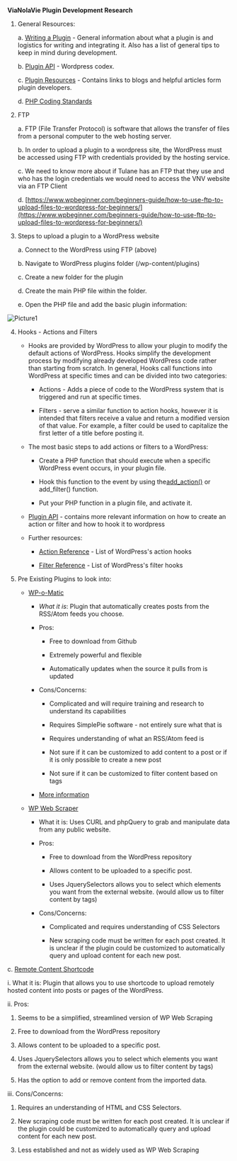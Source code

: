 **ViaNolaVie Plugin Development Research**

1.  General Resources:

    a.  [Writing a
         Plugin](https://codex.wordpress.org/Writing_a_Plugin) ​-
         General information about what a plugin is and logistics for
         writing and integrating it. Also has a list of general tips to
         keep in mind during development.

    b.  [Plugin
         API](https://codex.wordpress.org/Plugin_API) ​-
         Wordpress codex.

    c.  [Plugin
         Resources](https://codex.wordpress.org/Plugin_Resources) ​-
         Contains links to blogs and helpful articles form plugin
         developers.

    d.  [PHP Coding
         Standards](https://make.wordpress.org/core/handbook/best-practices/coding-standards/php/)

2.  FTP

    a.  FTP (File Transfer Protocol) is software that allows the
         transfer of files from a personal computer to the web hosting
         server.

    b.  In order to upload a plugin to a wordpress site, the WordPress
         must be accessed using FTP with credentials provided by the
         hosting service.

    c.  We need to know more about if Tulane has an FTP that they use
         and who has the login credentials we would need to access the
         VNV website via an FTP Client

    d.  [https://www.wpbeginner.com/beginners-guide/how-to-use-ftp-to-upload-files-to-wordpress-for-beginners/](https://www.wpbeginner.com/beginners-guide/how-to-use-ftp-to-upload-files-to-wordpress-for-beginners/)

3.  Steps to upload a plugin to a WordPress website

    a.  Connect to the WordPress using FTP (above)

    b.  Navigate to WordPress plugins folder (​/wp-content/plugins​)

    c.  Create a new folder for the plugin

    d.  Create the main PHP file within the folder.

    e.  Open the PHP file and add the basic plugin information:


![Picture1](https://user-images.githubusercontent.com/89610126/158207902-5ed8a74f-06b1-41ef-ae6e-ff11096e347d.jpg)


4.  Hooks - Actions and Filters

    -  Hooks are provided by WordPress to allow your plugin to modify
         the default actions of WordPress. Hooks simplify the
         development process by modifying already developed WordPress
         code rather than starting from scratch. In general, Hooks call
         functions into WordPress at specific times and can be divided
         into two categories:

        - Actions - Adds a piece of code to the WordPress system that
             is triggered and run at specific times.

        - Filters - serve a similar function to action hooks, however
             it is intended that filters receive a value and return a
             modified version of that value. For example, a filter
             could be used to capitalize the first letter of a title
             before posting it.

    -  The most basic steps to add actions or filters to a WordPress:

        - Create a PHP function that should execute when a specific
             WordPress event occurs, in your plugin file.

        - Hook this function to the event by using the[add_action()](https://developer.wordpress.org/reference/functions/add_action/) or
             add_filter() function.

        - Put your PHP function in a plugin file, and activate it.

    -  [Plugin API](https://codex.wordpress.org/Plugin_API) ​-
         contains more relevant information on how to create an action
         or filter and how to hook it to wordpress

    -  Further resources:

       - [Action Reference](https://codex.wordpress.org/Plugin_API/Action_Reference) ​-
             List of WordPress's action hooks

       - [Filter Reference](https://codex.wordpress.org/Plugin_API/Filter_Reference) ​-
             List of WordPress's filter hooks


5.  Pre Existing Plugins to look into:

    - [WP-o-Matic](https://github.com/themeskult/wp-o-matic)

       - *What it is*: Plugin that automatically creates posts from the RSS/Atom feeds you choose.

       - Pros:

         - Free to download from Github

          - Extremely powerful and flexible

         - Automatically updates when the source it pulls from is
                   updated

        - Cons/Concerns:

           - Complicated and will require training and research to
                  understand its capabilities

           - Requires SimplePie software - not entirely sure what
                  that is

           - Requires understanding of what an RSS/Atom feed is

           - Not sure if it can be customized to add content to a
                  post or if it is only possible to create a new post

           - Not sure if it can be customized to filter content
                  based on tags

      - [More information](https://wparena.com/how-to-pull-content-from-other-websites-automatically/)

    - [WP Web Scraper](https://wordpress.org/plugins/wp-scraper/)

         - What it is: ​Uses CURL and phpQuery to grab
             and manipulate data from any public website.

         - Pros:

            - Free to download from the WordPress repository

            - Allows content to be uploaded to a specific post.

            - Uses JquerySelectors allows you to select which elements
                 you want from the external website. (would allow us to
                 filter content by tags)

        - Cons/Concerns:

            - Complicated and requires understanding of CSS Selectors

        
             - New scraping code must be written for each post created. It
             is unclear if the plugin could be customized to
             automatically query and upload content for each new post.

c\. [Remote Content Shortcode](https://wordpress.org/plugins/remote-content-shortcode/)

i.  What it is: ​Plugin that allows you to use shortcode
     to upload remotely hosted content into posts or pages of the
     WordPress.

ii. Pros:

1. Seems to be a simplified, streamlined version of WP Web Scraping

2. Free to download from the WordPress repository

3. Allows content to be uploaded to a specific post.

4. Uses JquerySelectors allows you to select which elements you
         want from the external website. (would allow us to filter
         content by tags)

5. Has the option to add or remove content from the imported data.

iii. Cons/Concerns:

1. Requires an understanding of HTML and CSS Selectors.

2. New scraping code must be written for each post created. It is
          unclear if the plugin could be customized to automatically
          query and upload content for each new post.

3. Less established and not as widely used as WP Web Scraping
